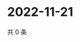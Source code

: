 # 2022-11-21

共 0 条

<!-- BEGIN WEIBO -->
<!-- 最后更新时间 Mon Nov 21 2022 15:00:44 GMT+0800 (China Standard Time) -->

<!-- END WEIBO -->
